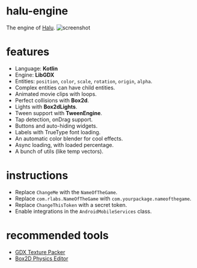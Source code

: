 # halu-engine

The engine of [Halu](https://play.google.com/store/apps/details?id=com.rartworks.halu.android).
![screenshot](https://cloud.githubusercontent.com/assets/1631752/16611273/73f1ece0-4360-11e6-9227-6f9cf6392984.png)

# features

-   Language: **Kotlin**
-   Engine: **LibGDX**
-   Entities: `position`, `color`, `scale`, `rotation`, `origin`, `alpha`.
-   Complex entities can have child entities.
-   Animated movie clips with loops.
-   Perfect collisions with **Box2d**.
-   Lights with **Box2dLights**.
-   Tween support with **TweenEngine**.
-   Tap detection, onDrag support.
-   Buttons and auto-hiding widgets.
-   Labels with TrueType font loading.
-   An automatic color blender for cool effects.
-   Async loading, with loaded percentage.
-   A bunch of utils (like temp vectors).

# instructions

-   Replace `ChangeMe` with the `NameOfTheGame`.
-   Replace `com.rlabs.NameOfTheGame` with `com.yourpackage.nameofthegame`.
-   Replace `ChangeThisToken` with a secret token.
-   Enable integrations in the `AndroidMobileServices` class.

# recommended tools

-   [GDX Texture Packer](https://github.com/libgdx/libgdx/wiki/Texture-packer)
-   [Box2D Physics Editor](https://www.codeandweb.com/physicseditor)
